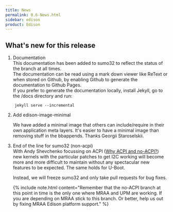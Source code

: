 ```yaml
---
title: News
permalink: 0.6-News.html
sidebar: edison
product: Edison
---
```

## What's new for this release
 1. Documentation  
    This documentation has been added to sumo32 to reflect the status of the branch at all times.  
    The documentation can be read using a mark down viewer like ReText or when stored on Github, by enabling Github to generate the documentation to Github Pages.  
    If you prefer to generate the documentation locally, install Jekyll, go to the /docs directory and run:
```
    jekyll serve --incremental
```
 2. Add edison-image-minimal
    
    We have added a minimal image that others can include/require in their own application meta layers. It's easier to have a minimal image than removing stuff in the bbappends. Thanks Georgii Staroselskii.
    
 3. End of the line for sumo32 (non-acpi)  
    With Andy Shevchenko focussing on ACPI ([Why ACPI and no-ACPI?](1.3-ACPI-or-not.html#why-acpi-and-no-acpi)) new kernels with the particular patches to get I2C working will become more and more difficult to maintain without any spectacular new features to be expected. The same holds for U-Boot.  

    Instead, we will freeze sumo32 and only take pull requests for bug fixes.

    {% include note.html content="Remember that the no-ACPI branch at this point in time is the only one where MRAA and UPM are working. If you are depending on MRAA stick to this branch. Or better, help us out by fixing MRAA Edison platform support." %}